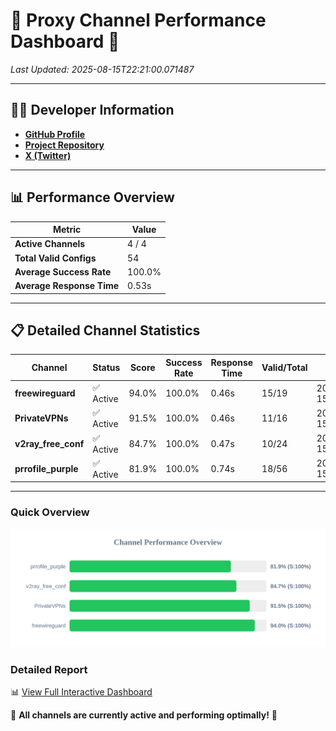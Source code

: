 # 🌟 Proxy Channel Performance Dashboard 🌟

_Last Updated: 2025-08-15T22:21:00.071487_

---

## 👩‍💻 Developer Information

- **[GitHub Profile](https://github.com/4n0nymou3)**  
- **[Project Repository](https://github.com/4n0nymou3/multi-proxy-config-fetcher)**  
- **[X (Twitter)](https://x.com/4n0nymou3)**  

---

## 📊 Performance Overview

| Metric                | Value       |
|-----------------------|-------------|
| **Active Channels**   | 4 / 4       |
| **Total Valid Configs** | 54          |
| **Average Success Rate** | 100.0%      |
| **Average Response Time** | 0.53s       |

---

## 📋 Detailed Channel Statistics

| Channel          | Status     | Score  | Success Rate | Response Time | Valid/Total | Last Success               |
|------------------|------------|--------|--------------|---------------|-------------|----------------------------|
| **freewireguard**  | ✅ Active  | 94.0%  | 100.0% | 0.46s         | 15/19       | 2025-08-15T22:21:00.069605 |
| **PrivateVPNs**  | ✅ Active  | 91.5%  | 100.0% | 0.46s         | 11/16       | 2025-08-15T22:20:59.585830 |
| **v2ray_free_conf**  | ✅ Active  | 84.7%  | 100.0% | 0.47s         | 10/24       | 2025-08-15T22:20:59.089022 |
| **prrofile_purple**  | ✅ Active  | 81.9%  | 100.0% | 0.74s         | 18/56       | 2025-08-15T22:20:58.579955 |

---

### Quick Overview
<div align="center">
  <a href="https://raw.githubusercontent.com/nullluser/NullRepo/refs/heads/main/assets/channel_stats_chart.svg">
    <img src="https://raw.githubusercontent.com/nullluser/NullRepo/refs/heads/main/assets/channel_stats_chart.svg" alt="Source Performance Statistics" width="800">
  </a>
</div>

### Detailed Report
📊 [View Full Interactive Dashboard](https://htmlpreview.github.io/?https://github.com/nullluser/NullRepo/blob/main/assets/performance_report.html)

🎉 **All channels are currently active and performing optimally!** 🎉
